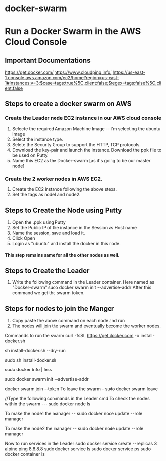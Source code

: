 # docker-swarm

# Run a Docker Swarm in the AWS Cloud Console 

## Important Documentations

https://get.docker.com/
https://www.cloudping.info/
https://us-east-1.console.aws.amazon.com/ec2/home?region=us-east-1#Instances:v=3;$case=tags:true%5C,client:false;$regex=tags:false%5C,client:false

## Steps to create a docker swarm on AWS

### Create the Leader node EC2 instance in our AWS cloud console
1. Selecte the required Amazon Machine Image -- I'm selecting the ubuntu image
2. Select the instance type.
3. Selete the Security Group to support the HTTP, TCP protocols.
4. Download the key-pair and launch the instance.
   Download the ppk file to be used on Putty.
5. Name this EC2 as the Docker-swarm [as it's going to be our master node]

### Create the 2 worker nodes in AWS EC2.
1. Create the EC2 instance following the above steps.
2. Set the tags as node1 and node2.

## Steps to Create the Node using Putty
1. Open the .ppk using Putty
2. Set the Public IP of the instance in the Session as Host name 
3. Name the session, save and load it.
4. Click Open
5. Login as "ubuntu" and install the docker in this node.

#### This step remains same for all the other nodes as well.

## Steps to Create the Leader
1. Write the following command in the Leader container. Here named as "Docker-swarm"
   sudo docker swarm init --advertise-addr <public ip address>
   After this command we get the swarm token.

## Steps for nodes to join the Manger
1. Copy paste the above command on each node and run
2. The nodes will join the swarm and eventually become the worker nodes.

Commands to run the swarm
curl -fsSL https://get.docker.com -o install-docker.sh

sh install-docker.sh --dry-run

sudo sh install-docker.sh

sudo docker info | less

sudo docker swarm init --advertise-addr <public ip address>


docker swarm join --token <token> <ip address>
To leave the swarm -  sudo docker swarm leave

//Type the following commands in the Leader cmd
To check the nodes within the swarm ---
 sudo docker node ls

To make the node1 the manager -- 
sudo docker node update --role manager <Hostname ip-address of node1>

To make the node2 the manager -- 
sudo docker node update --role manager <Hostname ip-address of node2>

Now to run services in the Leader
sudo docker service create --replicas 3 alpine ping 8.8.8.8
sudo docker service ls
sudo docker service ps <name of the service>
sudo docker container ls



